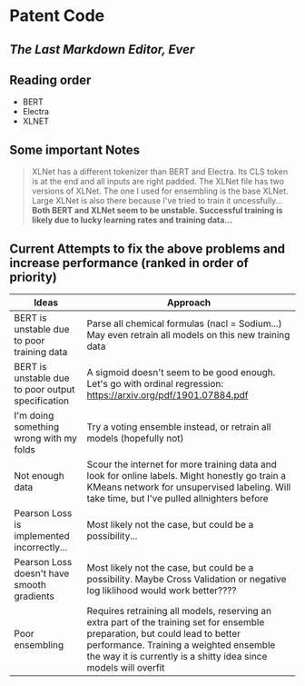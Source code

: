 # Patent Code
## _The Last Markdown Editor, Ever_


## Reading order

- BERT
- Electra
- XLNET

## Some important Notes
> XLNet has a different tokenizer than BERT and Electra. Its CLS token is at the end and all inputs are right padded.
> The XLNet file has two versions of XLNet. The one I used for ensembling is the base XLNet. Large XLNet is also there because I've tried to train it uncessfully...
> **Both BERT and XLNet seem to be unstable. Successful training is likely due to lucky learning rates and training data...**

## Current Attempts to fix the above problems and increase performance (ranked in order of priority)

| Ideas | Approach |
| ------ | ------ |
| BERT is unstable due to poor training data | Parse all chemical formulas (nacl = Sodium...) May even retrain all models on this new training data|
| BERT is unstable due to poor output specification | A sigmoid doesn't seem to be good enough. Let's go with ordinal regression: https://arxiv.org/pdf/1901.07884.pdf |
| I'm doing something wrong with my folds | Try a voting ensemble instead, or retrain all models (hopefully not) |
| Not enough data | Scour the internet for more training data and look for online labels. Might honestly go train a KMeans network for unsupervised labeling. Will take time, but I've pulled allnighters before|
| Pearson Loss is implemented incorrectly... | Most likely not the case, but could be a possibility... |
| Pearson Loss doesn't have smooth gradients | Most likely not the case, but could be a possibility. Maybe Cross Validation or negative log liklihood would work better???? |
| Poor ensembling | Requires retraining all models, reserving an extra part of the training set for ensemble preparation, but could lead to better performance. Training a weighted ensemble the way it is currently is a shitty idea since models will overfit |

